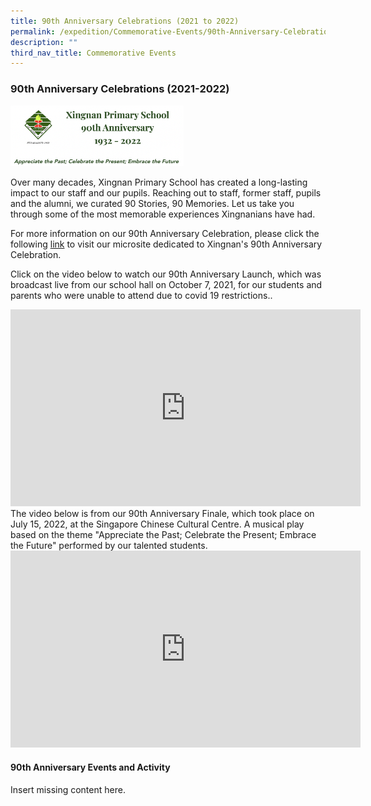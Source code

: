 ```yaml
---
title: 90th Anniversary Celebrations (2021 to 2022)
permalink: /expedition/Commemorative-Events/90th-Anniversary-Celebrations/
description: ""
third_nav_title: Commemorative Events
---
```

### 90th Anniversary Celebrations (2021-2022)

<p><a href="https://xingnan90th.wixsite.com/home"><img style="width:55%" src="/images/anni1.png"></a></p>


Over many decades, Xingnan Primary School has created a long-lasting impact to our staff and our pupils. Reaching out to staff, former staff, pupils and the alumni, we curated 90 Stories, 90 Memories. Let us take you through some of the most memorable experiences Xingnanians have had.

For more information on our 90th Anniversary Celebration, please click the following [link](https://xingnan90th.wixsite.com/home) to visit our microsite dedicated to Xingnan's 90th Anniversary Celebration.

Click on the video below to watch our 90th Anniversary Launch, which was broadcast live from our school hall on October 7, 2021, for our students and parents who were unable to attend due to covid 19 restrictions.. 

<iframe width="560" height="315" src="https://www.youtube.com/embed/n2BZMrRbyak" title="YouTube video player" frameborder="0" allow="accelerometer; autoplay; clipboard-write; encrypted-media; gyroscope; picture-in-picture" allowfullscreen></iframe>

<br>
The video below is from our 90th Anniversary Finale, which took place on July 15, 2022, at the Singapore Chinese Cultural Centre. A musical play based on the theme "Appreciate the Past; Celebrate the Present; Embrace the Future" performed by our talented students.

<iframe width="560" height="315" src="https://www.youtube.com/embed/ymh2Az41W2c" title="YouTube video player" frameborder="0" allow="accelerometer; autoplay; clipboard-write; encrypted-media; gyroscope; picture-in-picture" allowfullscreen></iframe>



#### 90th Anniversary Events and Activity

Insert missing content here.